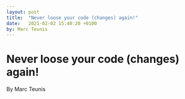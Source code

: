 ```yaml
---
layout: post
title:  "Never loose your code (changes) again!"
date:   2021-02-02 15:40:20 +0100
by: Marc Teunis
---
```


# Never loose your code (changes) again!
By Marc Teunis